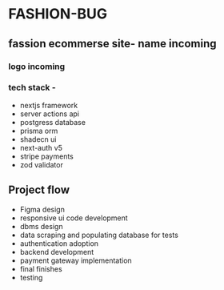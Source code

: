 # FASHION-BUG

## fassion ecommerse site- name incoming

### logo incoming

### tech stack -

- nextjs framework
- server actions api
- postgress database
- prisma orm
- shadecn ui
- next-auth v5
- stripe payments
- zod validator

## Project flow

- Figma design
- responsive ui code development
- dbms design
- data scraping and populating database for tests
- authentication adoption
- backend development
- payment gateway implementation
- final finishes
- testing
